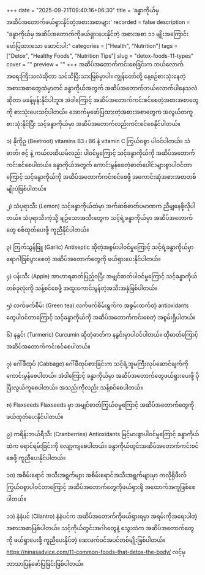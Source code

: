 +++
date = "2025-09-21T09:40:16+06:30"
title = 'ခန္ဓာကိုယ်မှ အဆိပ်အတောက်ဖယ်ရှားနိုင်တဲ့အစားအစာများ'
recorded = false
description = "ခန္ဓာကိုယ်မှ အဆိပ်အတောက်ကိုဖယ်ရှားပေးနိုင်တဲ့ အစားအစာ ၁၁ မျိုးအကြောင်း ဖော်ပြထားသော ဆောင်းပါး"
categories = ["Health", "Nutrition"]
tags = ["Detox", "Healthy Foods", "Nutrition Tips"]
slug = "detox-foods-11-types"
cover = ""
preview = ""
+++
အဆိပ်အတောက်ကင်းစေခြင်းက ဘယ်လောက်အရေးကြီးသလဲဆိုတာ သင်သိပြီးသားဖြစ်မှာပါ။ ကျွန်တော်တို့ နေ့စဉ်စားသုံးနေတဲ့အစားအစာတွေထဲမှာတင် ခန္ဓာကိုယ်အတွက် အဆိပ်အတောက်ဘယ်လောက်ပါနေသလဲဆိုတာ မခန့်မှန်းနိုင်ပါဘူး။ အဲဒါကြောင့် အဆိပ်အတောက်ကင်းစင်စေတဲ့အစားအစာတွေကို စားသုံးပေးသင့်ပါတယ်။ အောက်မှဖော်ပြထားတဲ့အစားအစာတွေက အလွယ်တကူစားသုံးနိုင်ပြီး သင့်ခန္ဓာကိုယ်မှာ အဆိပ်အတောက်လည်းကင်းစင်စေနိုင်ပါတယ်။

၁) နိုကိုဥ (Beetroot)
vitamins B3 ၊ B6 နဲ့ vitamin C ကြွယ်ဝစွာ ပါဝင်ပါတယ်။ သံဓာတ်၊ ဇင့် နဲ့ ကယ်လဆိယမ်လည်း ပါဝင်မှုကြောင့် သင့်ခန္ဓာကိုယ်ကို အဆိပ်အတောက်ကင်းစင်စေပါတယ်။ ခန္ဓာကိုယ်အတွက် ကောင်းမွန်စေတဲ့ဓာတ်ပေါင်းများစွာပါဝင်တာကြောင့် သင့်ခန္ဓာကိုယ်ကို အဆိပ်အတောက်ကင်းစင်စေဖို့ အကောင်းဆုံအစားအစာတစ်မျိုးပဲဖြစ်ပါတယ်။

၂) သံပုရာသီး (Lemon)
သင့်ခန္ဓာကိုယ်ထဲမှာ အက်ဆစ်ဓာတ်ပမာဏက ညီမျှနေဖို့လိုပါတယ်။ သံပုရာသီးကဲ့သို့ ချဉ်သောအသီးတွေက သင့်ရဲ့ခန္ဓာကိုယ်မှာ အဆိပ်အတောက်တွေ စစ်ထုတ်ပေးဖို့ ကူညီနိုင်ပါတယ်။

၃) ကြက်သွန်ဖြူ (Garlic)
Antiseptic ဆိုတဲ့အစွမ်းပါဝင်မှုကြောင့် သင့်ရဲ့ခန္ဓာကိုယ်မှာ ရောဂါဖြစ်ပွားစေတဲ့ အဆိပ်အတောက်တွေကို ဖယ်ရှားပေးနိုင်ပါတယ်။

၄) ပန်းသီး (Apple)
အာဟာရဓာတ်ပြည့်ဝပြီး အမျှင်ဓာတ်ပါဝင်မှုကြောင့် သင့်ခန္ဓာကိုယ်တစ်ခုလုံးကို သန့်စင်စေဖို့ အထူးကောင်းမွန်တဲ့အသီးအနှံဖြစ်ပါတယ်။

၅) လက်ဖက်စီမ်း (Green tea)
လက်ဖက်စိမ်းရွက်က အစွမ်းထက်တဲ့ antioxidants တွေပါဝင်တာကြောင့် သင့်ခန္ဓာကိုယ်ကို အဆိပ်အတောက်ကင်းစေတဲ့ အစွမ်းရှိပါတယ်။

၆) နနွင်း (Turmeric)
Curcumin ဆိုတဲ့ဓာတ်က နနွင်းမှာပါဝင်ပါတယ်။ ထိုဓာတ်ကြောင့် အဆိပ်အတောက်ကင်းစင်စေပါတယ်။

၇) ဂေါ်ဖီထုပ် (Cabbage)
ဂေါ်ဖီထုပ်စားခြင်းက သင့်ရဲ့အူမကြီးလုပ်ဆောင်ချက်ကို ကောင်းမွန်စေပါတယ်။ အဲဒါကြောင့် ခန္ဓာကိုယ်မှာ အဆိပ်အတောက်တွေဖယ်ရှားပေးဖို့ ပိုပြီးလွယ်ကူစေပါတယ်။ အသည်းကိုလည်း သန့်စင်စေပါတယ်။

၈) Flaxseeds
Flaxseeds မှာ အမျှင်ဓာတ်ကြွယ်ဝမှုကြောင့် အဆိပ်အတောက်တွေကို ဖယ်ထုတ်ပေးနိုင်ပါတယ်။

၉) ကရိန်းဘယ်ရီသီး (Cranberries)
Antioxidants မြင့်မားစွာပါဝင်မှုကြောင့် ခန္ဓာကိုယ်ထဲက ရောင်ရမ်းခြင်းကို လျော့ကျစေပါတယ်။ ခန္ဓာကိုယ်တွင်းအဆိပ်အတောက်ကင်းစင်စေဖို့ ကူညီပေးနိုင်ပါတယ်။

၁၀) အစိမ်းရောင် အသီးအရွက်များ
အစိမ်းရောင်အသီးအရွက်များမှာ ကလိုရိုဖီးလ် ကြွယ်ဝစွာပါဝင်တာကြောင့် အဆိပ်အတောက်တွေကိုဖယ်ရှားဖို့ အထောက်အကူဖြစ်စေပါတယ်။

၁၁) နံနံပင် (Cilantro)
နံနံပင်က အဆိပ်အတောက်ကိုဖယ်ရှားရမှာ အရမ်းကိုအရေးပါတဲ့အစားအစာဖြစ်ပါတယ်။ သင့်ကိုယ်တွင်းအဂါၤတွေနဲ့ သွေးထဲက အဆိပ်အတောက်တွေကို ဖယ်ရှာပေးဖို့ ကူညီပေးနိုင်တဲ့ ဆေးဖက်ဝင်အပင်တစ်မျိုးဖြစ်ပါတယ်။
https://ninasadvice.com/11-common-foods-that-detox-the-body/ လင့်မှ ဘာသာပြန်ဖော်ပြခြင်းဖြစ်ပါတယ်။ 